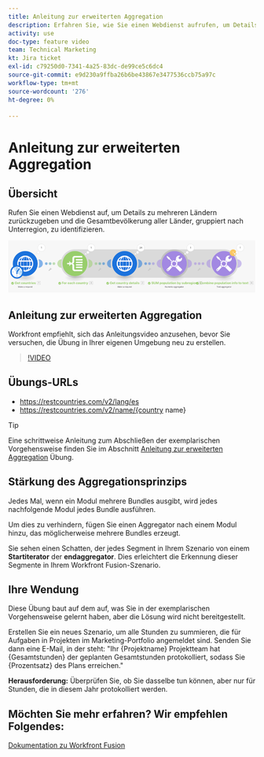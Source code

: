 ```yaml
---
title: Anleitung zur erweiterten Aggregation
description: Erfahren Sie, wie Sie einen Webdienst aufrufen, um Details zu mehreren Ländern zurückzugeben und die Population, gruppiert nach Unterregion, zu identifizieren, die alle in [!DNL Adobe Workfront Fusion].
activity: use
doc-type: feature video
team: Technical Marketing
kt: Jira ticket
exl-id: c79250d0-7341-4a25-83dc-de99ce5c6dc4
source-git-commit: e9d230a9ffba26b6be43867e3477536ccb75a97c
workflow-type: tm+mt
source-wordcount: '276'
ht-degree: 0%

---
```


# Anleitung zur erweiterten Aggregation

## Übersicht

Rufen Sie einen Webdienst auf, um Details zu mehreren Ländern zurückzugeben und die Gesamtbevölkerung aller Länder, gruppiert nach Unterregion, zu identifizieren.

![Ein Bild des Fusion-Szenarios](assets/iteration-and-aggregation-3.png)

## Anleitung zur erweiterten Aggregation

Workfront empfiehlt, sich das Anleitungsvideo anzusehen, bevor Sie versuchen, die Übung in Ihrer eigenen Umgebung neu zu erstellen.

>[!VIDEO](https://video.tv.adobe.com/v/335281/?quality=12)

## Übungs-URLs

* https://restcountries.com/v2/lang/es
* https://restcountries.com/v2/name/{country name}

>[!TIP]
>
>Eine schrittweise Anleitung zum Abschließen der exemplarischen Vorgehensweise finden Sie im Abschnitt [Anleitung zur erweiterten Aggregation](https://experienceleague.adobe.com/docs/workfront-learn/tutorials-workfront/fusion/exercises/advanced-aggregation.html?lang=en) Übung.

## Stärkung des Aggregationsprinzips

Jedes Mal, wenn ein Modul mehrere Bundles ausgibt, wird jedes nachfolgende Modul jedes Bundle ausführen.

Um dies zu verhindern, fügen Sie einen Aggregator nach einem Modul hinzu, das möglicherweise mehrere Bundles erzeugt.

Sie sehen einen Schatten, der jedes Segment in Ihrem Szenario von einem **Startiterator** der **endaggregator**. Dies erleichtert die Erkennung dieser Segmente in Ihrem Workfront Fusion-Szenario.

## Ihre Wendung

Diese Übung baut auf dem auf, was Sie in der exemplarischen Vorgehensweise gelernt haben, aber die Lösung wird nicht bereitgestellt.

Erstellen Sie ein neues Szenario, um alle Stunden zu summieren, die für Aufgaben in Projekten im Marketing-Portfolio angemeldet sind. Senden Sie dann eine E-Mail, in der steht: &quot;Ihr {Projektname} Projektteam hat {Gesamtstunden} der geplanten Gesamtstunden protokolliert, sodass Sie {Prozentsatz} des Plans erreichen.&quot;

**Herausforderung:** Überprüfen Sie, ob Sie dasselbe tun können, aber nur für Stunden, die in diesem Jahr protokolliert werden.

## Möchten Sie mehr erfahren? Wir empfehlen Folgendes:

[Dokumentation zu Workfront Fusion](https://experienceleague.adobe.com/docs/workfront/using/adobe-workfront-fusion/workfront-fusion-2.html?lang=en)
